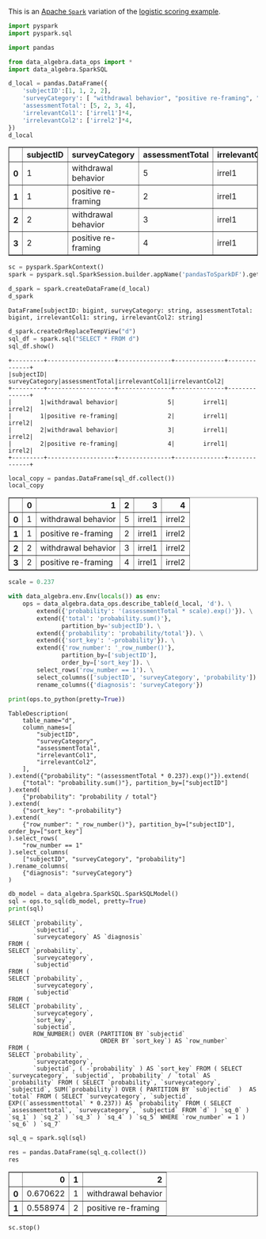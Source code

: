 
This is an [Apache `Spark`](https://spark.apache.org) variation of the [logistic scoring example](https://github.com/WinVector/data_algebra/blob/master/Examples/LogisticExample/ScoringExample.ipynb).


```python
import pyspark
import pyspark.sql

import pandas

from data_algebra.data_ops import *
import data_algebra.SparkSQL
```


```python
d_local = pandas.DataFrame({
    'subjectID':[1, 1, 2, 2],
    'surveyCategory': [ "withdrawal behavior", "positive re-framing", "withdrawal behavior", "positive re-framing"],
    'assessmentTotal': [5, 2, 3, 4],
    'irrelevantCol1': ['irrel1']*4,
    'irrelevantCol2': ['irrel2']*4,
})
d_local
```




<div>
<style scoped>
    .dataframe tbody tr th:only-of-type {
        vertical-align: middle;
    }

    .dataframe tbody tr th {
        vertical-align: top;
    }

    .dataframe thead th {
        text-align: right;
    }
</style>
<table border="1" class="dataframe">
  <thead>
    <tr style="text-align: right;">
      <th></th>
      <th>subjectID</th>
      <th>surveyCategory</th>
      <th>assessmentTotal</th>
      <th>irrelevantCol1</th>
      <th>irrelevantCol2</th>
    </tr>
  </thead>
  <tbody>
    <tr>
      <th>0</th>
      <td>1</td>
      <td>withdrawal behavior</td>
      <td>5</td>
      <td>irrel1</td>
      <td>irrel2</td>
    </tr>
    <tr>
      <th>1</th>
      <td>1</td>
      <td>positive re-framing</td>
      <td>2</td>
      <td>irrel1</td>
      <td>irrel2</td>
    </tr>
    <tr>
      <th>2</th>
      <td>2</td>
      <td>withdrawal behavior</td>
      <td>3</td>
      <td>irrel1</td>
      <td>irrel2</td>
    </tr>
    <tr>
      <th>3</th>
      <td>2</td>
      <td>positive re-framing</td>
      <td>4</td>
      <td>irrel1</td>
      <td>irrel2</td>
    </tr>
  </tbody>
</table>
</div>




```python
sc = pyspark.SparkContext()
spark = pyspark.sql.SparkSession.builder.appName('pandasToSparkDF').getOrCreate()

d_spark = spark.createDataFrame(d_local)
d_spark
```




    DataFrame[subjectID: bigint, surveyCategory: string, assessmentTotal: bigint, irrelevantCol1: string, irrelevantCol2: string]




```python
d_spark.createOrReplaceTempView("d")
sql_df = spark.sql("SELECT * FROM d")
sql_df.show()
```

    +---------+-------------------+---------------+--------------+--------------+
    |subjectID|     surveyCategory|assessmentTotal|irrelevantCol1|irrelevantCol2|
    +---------+-------------------+---------------+--------------+--------------+
    |        1|withdrawal behavior|              5|        irrel1|        irrel2|
    |        1|positive re-framing|              2|        irrel1|        irrel2|
    |        2|withdrawal behavior|              3|        irrel1|        irrel2|
    |        2|positive re-framing|              4|        irrel1|        irrel2|
    +---------+-------------------+---------------+--------------+--------------+
    



```python
local_copy = pandas.DataFrame(sql_df.collect())
local_copy
```




<div>
<style scoped>
    .dataframe tbody tr th:only-of-type {
        vertical-align: middle;
    }

    .dataframe tbody tr th {
        vertical-align: top;
    }

    .dataframe thead th {
        text-align: right;
    }
</style>
<table border="1" class="dataframe">
  <thead>
    <tr style="text-align: right;">
      <th></th>
      <th>0</th>
      <th>1</th>
      <th>2</th>
      <th>3</th>
      <th>4</th>
    </tr>
  </thead>
  <tbody>
    <tr>
      <th>0</th>
      <td>1</td>
      <td>withdrawal behavior</td>
      <td>5</td>
      <td>irrel1</td>
      <td>irrel2</td>
    </tr>
    <tr>
      <th>1</th>
      <td>1</td>
      <td>positive re-framing</td>
      <td>2</td>
      <td>irrel1</td>
      <td>irrel2</td>
    </tr>
    <tr>
      <th>2</th>
      <td>2</td>
      <td>withdrawal behavior</td>
      <td>3</td>
      <td>irrel1</td>
      <td>irrel2</td>
    </tr>
    <tr>
      <th>3</th>
      <td>2</td>
      <td>positive re-framing</td>
      <td>4</td>
      <td>irrel1</td>
      <td>irrel2</td>
    </tr>
  </tbody>
</table>
</div>




```python
scale = 0.237

with data_algebra.env.Env(locals()) as env:
    ops = data_algebra.data_ops.describe_table(d_local, 'd'). \
        extend({'probability': '(assessmentTotal * scale).exp()'}). \
        extend({'total': 'probability.sum()'},
               partition_by='subjectID'). \
        extend({'probability': 'probability/total'}). \
        extend({'sort_key': '-probability'}). \
        extend({'row_number': '_row_number()'},
               partition_by=['subjectID'],
               order_by=['sort_key']). \
        select_rows('row_number == 1'). \
        select_columns(['subjectID', 'surveyCategory', 'probability']). \
        rename_columns({'diagnosis': 'surveyCategory'})
    
print(ops.to_python(pretty=True))
```

    TableDescription(
        table_name="d",
        column_names=[
            "subjectID",
            "surveyCategory",
            "assessmentTotal",
            "irrelevantCol1",
            "irrelevantCol2",
        ],
    ).extend({"probability": "(assessmentTotal * 0.237).exp()"}).extend(
        {"total": "probability.sum()"}, partition_by=["subjectID"]
    ).extend(
        {"probability": "probability / total"}
    ).extend(
        {"sort_key": "-probability"}
    ).extend(
        {"row_number": "_row_number()"}, partition_by=["subjectID"], order_by=["sort_key"]
    ).select_rows(
        "row_number == 1"
    ).select_columns(
        ["subjectID", "surveyCategory", "probability"]
    ).rename_columns(
        {"diagnosis": "surveyCategory"}
    )
    



```python
db_model = data_algebra.SparkSQL.SparkSQLModel()
sql = ops.to_sql(db_model, pretty=True)
print(sql)
```

    SELECT `probability`,
           `subjectid`,
           `surveycategory` AS `diagnosis`
    FROM (
    SELECT `probability`,
           `surveycategory`,
           `subjectid`
    FROM (
    SELECT `probability`,
           `surveycategory`,
           `subjectid`
    FROM (
    SELECT `probability`,
           `surveycategory`,
           `sort_key`,
           `subjectid`,
           ROW_NUMBER() OVER (PARTITION BY `subjectid`
                              ORDER BY `sort_key`) AS `row_number`
    FROM (
    SELECT `probability`,
           `surveycategory`,
           `subjectid`, ( -`probability` ) AS `sort_key` FROM ( SELECT `surveycategory`, `subjectid`, `probability` / `total` AS `probability` FROM ( SELECT `probability`, `surveycategory`, `subjectid`, SUM(`probability`) OVER ( PARTITION BY `subjectid`  )  AS `total` FROM ( SELECT `surveycategory`, `subjectid`, EXP((`assessmenttotal` * 0.237)) AS `probability` FROM ( SELECT `assessmenttotal`, `surveycategory`, `subjectid` FROM `d` ) `sq_0` ) `sq_1` ) `sq_2` ) `sq_3` ) `sq_4` ) `sq_5` WHERE `row_number` = 1 ) `sq_6` ) `sq_7`



```python
sql_q = spark.sql(sql)

```


```python
res = pandas.DataFrame(sql_q.collect())
res
```




<div>
<style scoped>
    .dataframe tbody tr th:only-of-type {
        vertical-align: middle;
    }

    .dataframe tbody tr th {
        vertical-align: top;
    }

    .dataframe thead th {
        text-align: right;
    }
</style>
<table border="1" class="dataframe">
  <thead>
    <tr style="text-align: right;">
      <th></th>
      <th>0</th>
      <th>1</th>
      <th>2</th>
    </tr>
  </thead>
  <tbody>
    <tr>
      <th>0</th>
      <td>0.670622</td>
      <td>1</td>
      <td>withdrawal behavior</td>
    </tr>
    <tr>
      <th>1</th>
      <td>0.558974</td>
      <td>2</td>
      <td>positive re-framing</td>
    </tr>
  </tbody>
</table>
</div>




```python
sc.stop()
```
